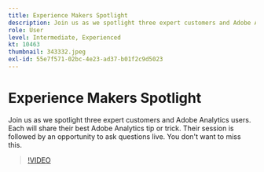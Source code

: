 ```yaml
---
title: Experience Makers Spotlight
description: Join us as we spotlight three expert customers and Adobe Analytics users.
role: User
level: Intermediate, Experienced
kt: 10463
thumbnail: 343332.jpeg
exl-id: 55e7f571-02bc-4e23-ad37-b01f2c9d5023
---
```

# Experience Makers Spotlight

Join us as we spotlight three expert customers and Adobe Analytics users. Each will share their best Adobe Analytics tip or trick. Their session is followed by an opportunity to ask questions live. You don't want to miss this.

>[!VIDEO](https://video.tv.adobe.com/v/343332/?quality=12&learn=on)
